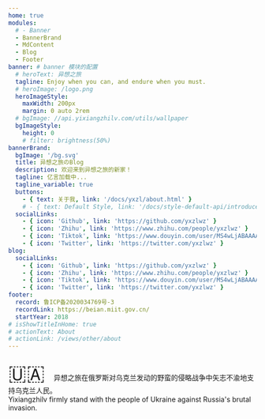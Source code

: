 ```yaml
---
home: true
modules:
  # - Banner
  - BannerBrand
  - MdContent
  - Blog
  - Footer
banner: # banner 模块的配置
  # heroText: 异想之旅
  tagline: Enjoy when you can, and endure when you must.
  # heroImage: /logo.png
  heroImageStyle:
    maxWidth: 200px
    margin: 0 auto 2rem
  # bgImage: //api.yixiangzhilv.com/utils/wallpaper
  bgImageStyle:
    height: 0
    # filter: brightness(50%)
bannerBrand:
  bgImage: '/bg.svg'
  title: 异想之旅のBlog
  description: 欢迎来到异想之旅的新家！
  tagline: 亿言加载中...
  tagline_variable: true
  buttons:
    - { text: 关于我, link: '/docs/yxzl/about.html' }
    # - { text: Default Style, link: '/docs/style-default-api/introduce', type: 'plain' }
  socialLinks:
    - { icon: 'Github', link: 'https://github.com/yxzlwz' }
    - { icon: 'Zhihu', link: 'https://www.zhihu.com/people/yxzlwz' }
    - { icon: 'Tiktok', link: 'https://www.douyin.com/user/MS4wLjABAAAAvr2qhC4swqmm4RwbEtvcRFutt_MxKrNptgwxH4eqIK0JQFdyNi-IziTTRbigwPRE' }
    - { icon: 'Twitter', link: 'https://twitter.com/yxzlwz' }
blog:
  socialLinks:
    - { icon: 'Github', link: 'https://github.com/yxzlwz' }
    - { icon: 'Zhihu', link: 'https://www.zhihu.com/people/yxzlwz' }
    - { icon: 'Tiktok', link: 'https://www.douyin.com/user/MS4wLjABAAAAvr2qhC4swqmm4RwbEtvcRFutt_MxKrNptgwxH4eqIK0JQFdyNi-IziTTRbigwPRE' }
    - { icon: 'Twitter', link: 'https://twitter.com/yxzlwz' }
footer:
  record: 鲁ICP备2020034769号-3
  recordLink: https://beian.miit.gov.cn/
  startYear: 2018
# isShowTitleInHome: true
# actionText: About
# actionLink: /views/other/about
---
```


<div style="margin-top: 20px; margin-bottom: -30px">
<span style="font-size: 3em">🇺🇦</span>
<span style="margin-left: 1em">
异想之旅在俄罗斯对乌克兰发动的野蛮的侵略战争中矢志不渝地支持乌克兰人民。<br />Yixiangzhilv firmly stand with the people of Ukraine against Russia's brutal invasion.
</span>
</div>
